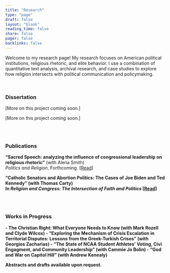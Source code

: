 ```yaml
---
title: "Research"
type: "page"
draft: false
layout: "blank"
reading_time: false
share: false
pager: false
backlinks: false
---
```


Welcome to my research page! My research focuses on American political institutions, religious rhetoric, and elite behavior. I use a combination of quantitative text analysis, archival research, and case studies to explore how religion intersects with political communication and policymaking.

<br>

<div style="display: flex; flex-wrap: wrap; justify-content: space-between; gap: 2rem;">

  <div style="flex: 1; min-width: 250px;">
    <h3>Dissertation</h3>
    <p>
      [More on this project coming soon.]
    </p>
    <p>
      [More on this project coming soon.]
    </p>
  </div>

  <div style="flex: 1; min-width: 250px;">
    <h3>Publications</h3>
    <p>
      <strong>“Sacred Speech: analyzing the influence of congressional leadership on religious rhetoric”</strong> (with Alena Smith) <br>
      <em>Politics and Religion</em>, Forthcoming.  
      [<a href="/publication/journal-article/mike-johnson/">Read</a>]
    </p>
    <p>
      <strong>“Catholic Senators and Abortion Politics: The Cases of Joe Biden and Ted Kennedy” (with Thomas Carty) <br>
      In <em>Religion and Congress: The Intersection of Faith and Politics</em>
      [<a href="/publication/journal-article/catholic-senators/">Read</a>]
    </p>
  </div>

  <div style="flex: 1; min-width: 250px;">
    <h3>Works in Progress</h3>
    <p>
      - The Christian Right: What Everyone Needs to Know (with Mark Rozell and Clyde Wilcox)  
      - “Exploring the Mechanism of Crisis Escalation in Territorial Disputes: Lessons from the Greek-Turkish Crises” (with Georgios Zacharias)
      - “The State of NCAA Student Athletes' Voting, Civi Engagment, and Community Leadership” (with Cammie Jo Bolin)
      - “God and War on Capitol Hill” (with Andrew Kenealy)
    </p>
    <p>
      Abstracts and drafts available upon request.
    </p>
  </div>

</div>

